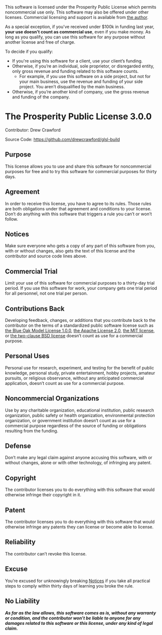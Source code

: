 This software is licensed under the Prosperity Public License which permits noncommercial use only.  This software may also be offered under other licenses.  Commercial licensing and support is available from [the author](mailto:drew@sealedabstract.com).

As a special exception, if you've received under $100k in funding last year, **your use doesn't count as commercial use**, even if you make money.  As long as you qualify, you can use this software for any purpose without another license and free of charge.

To decide if you qualify:


- If you're using this software for a client, use your client’s funding.
- Otherwise, if you’re an individual, sole proprietor, or disregarded entity, only gross revenue and funding related to this software counts.
    - For example, if you use this software on a side project, but not for your main business, use the revenue and funding of your side project. You aren’t disqualified by the main business.
- Otherwise, if you’re another kind of company, use the gross revenue and funding of the company.

# The Prosperity Public License 3.0.0


Contributor: Drew Crawford

Source Code: https://github.com/drewcrawford/glsl-build

## Purpose


This license allows you to use and share this software for noncommercial purposes for free and to try this software for commercial purposes for thirty days.

## Agreement


In order to receive this license, you have to agree to its rules. Those rules are both obligations under that agreement and conditions to your license. Don’t do anything with this software that triggers a rule you can’t or won’t follow.

## Notices


Make sure everyone who gets a copy of any part of this software from you, with or without changes, also gets the text of this license and the contributor and source code lines above.

## Commercial Trial


Limit your use of this software for commercial purposes to a thirty-day trial period. If you use this software for work, your company gets one trial period for all personnel, not one trial per person.

## Contributions Back


Developing feedback, changes, or additions that you contribute back to the contributor on the terms of a standardized public software license such as [the Blue Oak Model License 1.0.0](https://blueoakcouncil.org/license/1.0.0), [the Apache License 2.0](https://www.apache.org/licenses/LICENSE-2.0.html), [the MIT license](https://spdx.org/licenses/MIT.html), or [the two-clause BSD license](https://spdx.org/licenses/BSD-2-Clause.html) doesn’t count as use for a commercial purpose.

## Personal Uses


Personal use for research, experiment, and testing for the benefit of public knowledge, personal study, private entertainment, hobby projects, amateur pursuits, or religious observance, without any anticipated commercial application, doesn’t count as use for a commercial purpose.

## Noncommercial Organizations


Use by any charitable organization, educational institution, public research organization, public safety or health organization, environmental protection organization, or government institution doesn’t count as use for a commercial purpose regardless of the source of funding or obligations resulting from the funding.

## Defense


Don’t make any legal claim against anyone accusing this software, with or without changes, alone or with other technology, of infringing any patent.

## Copyright


The contributor licenses you to do everything with this software that would otherwise infringe their copyright in it.

## Patent


The contributor licenses you to do everything with this software that would otherwise infringe any patents they can license or become able to license.

## Reliability


The contributor can’t revoke this license.

## Excuse


You’re excused for unknowingly breaking [Notices](https://prosperitylicense.com/versions/3.0.0#notices) if you take all practical steps to comply within thirty days of learning you broke the rule.

## No Liability


***As far as the law allows, this software comes as is, without any warranty or condition, and the contributor won’t be liable to anyone for any damages related to this software or this license, under any kind of legal claim.***